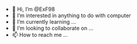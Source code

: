 - 👋 Hi, I’m @ExF98
- 👀 I’m interested in anything to do with computer
- 🌱 I’m currently learning ...
- 💞️ I’m looking to collaborate on ...
- 📫 How to reach me ...

<!---
ExF98/ExF98 is a ✨ special ✨ repository because its `README.md` (this file) appears on your GitHub profile.
You can click the Preview link to take a look at your changes.
--->
